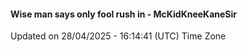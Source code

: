#### Wise man says only fool rush in - McKidKneeKaneSir
Updated on 28/04/2025 - 16:14:41 (UTC) Time Zone
